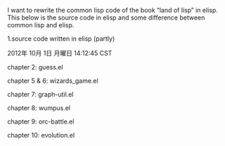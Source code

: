 I want to rewrite the common lisp code of the book “land of lisp” in elisp.
This below is the source code in elisp and some difference between common lisp and elisp.


1.source code written in elisp (partly)

2012年 10月 1日 月曜日 14:12:45 CST

chapter 2: guess.el

chapter 5 & 6: wizards_game.el

chapter 7: graph-util.el

chapter 8: wumpus.el

chapter 9: orc-battle.el

chapter 10: evolution.el